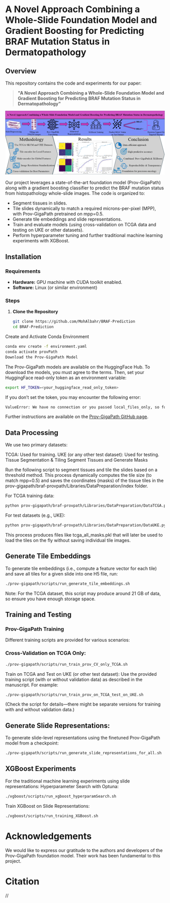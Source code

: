 # A Novel Approach Combining a Whole-Slide Foundation Model and Gradient Boosting for Predicting BRAF Mutation Status in Dermatopathology


## Overview

This repository contains the code and experiments for our paper:

> **"A Novel Approach Combining a Whole-Slide Foundation Model and Gradient Boosting for Predicting BRAF Mutation Status in Dermatopathology"**

![Overview Image](graphical_abstract.png)

Our project leverages a state-of-the-art foundation model (Prov-GigaPath) along with a gradient boosting classifier to predict the BRAF mutation status from histopathology whole-slide images. The code is organized to:
- Segment tissues in slides.
- Tile slides dynamically to match a required microns-per-pixel (MPP), with Prov-GigaPath pretrained on mpp=0.5.
- Generate tile embeddings and slide representations.
- Train and evaluate models (using cross-validation on TCGA data and testing on UKE or other datasets).
- Perform hyperparameter tuning and further traditional machine learning experiments with XGBoost.

## Installation

### Requirements

- **Hardware:** GPU machine with CUDA toolkit enabled.
- **Software:** Linux (or similar environment)

### Steps

1. **Clone the Repository**
   ```bash
   git clone https://github.com/MohAlbahr/BRAF-Prediction
   cd BRAF-Prediction
   ```
Create and Activate Conda Environment

```bash
conda env create -f environment.yaml
conda activate provPath
Download the Prov-GigaPath Model
```
The Prov-GigaPath models are available on the HuggingFace Hub.
To download the models, you must agree to the terms. Then, set your HuggingFace read-only token as an environment variable:

```bash
export HF_TOKEN=<your_huggingface_read_only_token>
```
If you don’t set the token, you may encounter the following error:
```bash
ValueError: We have no connection or you passed local_files_only, so force_download is not an accepted option.
```

Further instructions are available on the [Prov-GigaPath GitHub page](https://github.com/prov-gigapath/prov-gigapath).

## Data Processing
We use two primary datasets:

TCGA: Used for training.
UKE (or any other test dataset): Used for testing.
Tissue Segmentation & Tiling
Segment Tissues and Generate Masks

Run the following script to segment tissues and tile the slides based on a threshold method. This process dynamically computes the tile size (to match mpp=0.5) and saves the coordinates (masks) of the tissue tiles in the prov-gigapath/braf-provpath/Libraries/DataPreparation/index folder.

For TCGA training data:
```bash
python prov-gigapath/braf-provpath/Libraries/DataPreparation/DataTCGA.py
```

For test datasets (e.g., UKE):
```bash
python prov-gigapath/braf-provpath/Libraries/DataPreparation/DataUKE.py
```

This process produces files like tcga_all_masks.pkl that will later be used to load the tiles on the fly without saving individual tile images.

## Generate Tile Embeddings

To generate tile embeddings (i.e., compute a feature vector for each tile) and save all tiles for a given slide into one H5 file, run:

```bash
./prov-gigapath/scripts/run_generate_tile_embeddings.sh
```
Note: For the TCGA dataset, this script may produce around 21 GB of data, so ensure you have enough storage space.

## Training and Testing
### Prov-GigaPath Training

Different training scripts are provided for various scenarios:

### Cross-Validation on TCGA Only:
```bash
./prov-gigapath/scripts/run_train_prov_CV_only_TCGA.sh
```

Train on TCGA and Test on UKE (or other test dataset): Use the provided training script (with or without validation data) as described in the manuscript. For example:
```bash
./prov-gigapath/scripts/run_train_prov_on_TCGA_test_on_UKE.sh
```
(Check the script for details—there might be separate versions for training with and without validation data.)

## Generate Slide Representations:
To generate slide-level representations using the finetuned Prov-GigaPath model from a checkpoint:
```bash
./prov-gigapath/scripts/run_generate_slide_representations_for_all.sh
```
## XGBoost Experiments
For the traditional machine learning experiments using slide representations:
Hyperparameter Search with Optuna:
```bash
./xgboost/scripts/run_xgboost_hyperparamSearch.sh
```
Train XGBoost on Slide Representations:
```bash
./xgboost/scripts/run_training_XGBoost.sh
```

# Acknowledgements
We would like to express our gratitude to the authors and developers of the Prov-GigaPath foundation model. Their work has been fundamental to this project.

# Citation
//
